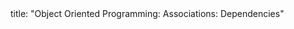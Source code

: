 <frontmatter>
title: "Object Oriented Programming: Associations: Dependencies"
</frontmatter>

<include src="index-body.md" boilerplate />
